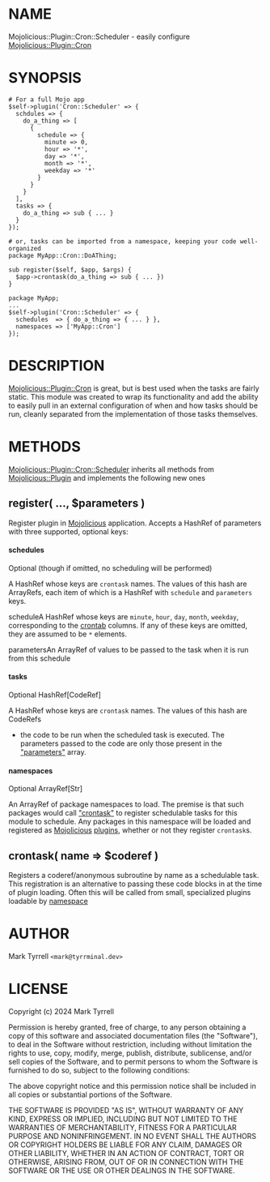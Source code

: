 # NAME

Mojolicious::Plugin::Cron::Scheduler - easily configure [Mojolicious::Plugin::Cron](https://metacpan.org/pod/Mojolicious%3A%3APlugin%3A%3ACron)

# SYNOPSIS

    # For a full Mojo app
    $self->plugin('Cron::Scheduler' => {
      schdules => {
        do_a_thing => [
          { 
            schedule => {
              minute => 0,
              hour => '*',
              day => '*',
              month => '*',
              weekday => '*'
            }
          }
        }
      ],
      tasks => {
        do_a_thing => sub { ... }
      }
    });

    # or, tasks can be imported from a namespace, keeping your code well-organized
    package MyApp::Cron::DoAThing;

    sub register($self, $app, $args) {
      $app->crontask(do_a_thing => sub { ... })
    }

    package MyApp;
    ...
    $self->plugin('Cron::Scheduler' => {
      schedules  => { do_a_thing => { ... } },
      namespaces => ['MyApp::Cron']
    });

# DESCRIPTION

[Mojolicious::Plugin::Cron](https://metacpan.org/pod/Mojolicious%3A%3APlugin%3A%3ACron) is great, but is best used when the tasks are fairly
static. This module was created to wrap its functionality and add the ability
to easily pull in an external configuration of when and how tasks should be run,
cleanly separated from the implementation of those tasks themselves.

# METHODS

[Mojolicious::Plugin::Cron::Scheduler](https://metacpan.org/pod/Mojolicious%3A%3APlugin%3A%3ACron%3A%3AScheduler) inherits all methods from [Mojolicious::Plugin](https://metacpan.org/pod/Mojolicious%3A%3APlugin) and implements the following
new ones

## register( ..., $parameters )

Register plugin in [Mojolicious](https://metacpan.org/pod/Mojolicious) application. Accepts a HashRef of parameters
with three supported, optional keys:

#### schedules

Optional (though if omitted, no scheduling will be performed)

A HashRef whose keys are `crontask` names. The values of this hash are ArrayRefs,
each item of which is a HashRef with `schedule` and `parameters` keys.

scheduleA HashRef whose keys are `minute`, `hour`, `day`, `month`, `weekday`, 
corresponding to the [crontab](https://linuxhandbook.com/crontab/) columns. If
any of these keys are omitted, they are assumed to be `*` elements.

parametersAn ArrayRef of values to be passed to the task when it is run from this schedule

#### tasks

Optional
HashRef\[CodeRef\]

A HashRef whose keys are `crontask` names. The values of this hash are CodeRefs
 - the code to be run when the scheduled task is executed. The parameters passed
to the code are only those present in the ["parameters"](#parameters) array.

#### namespaces

Optional
ArrayRef\[Str\]

An ArrayRef of package namespaces to load. The premise is that such packages would
call ["crontask"](#crontask) to register schedulable tasks for this module to schedule. Any
packages in this namespace will be loaded and registered as [Mojolicious](https://metacpan.org/pod/Mojolicious) 
[plugins](https://metacpan.org/pod/Mojolicious%3A%3APlugin), whether or not they register `crontask`s.

## crontask( name => $coderef )

Registers a coderef/anonymous subroutine by name as a schedulable task. This
registration is an alternative to passing these code blocks in at the time of
plugin loading. Often this will be called from small, specialized plugins 
loadable by [namespace](#namespaces)

# AUTHOR

Mark Tyrrell `<mark@tyrrminal.dev>`

# LICENSE

Copyright (c) 2024 Mark Tyrrell

Permission is hereby granted, free of charge, to any person obtaining a copy
of this software and associated documentation files (the "Software"), to deal
in the Software without restriction, including without limitation the rights
to use, copy, modify, merge, publish, distribute, sublicense, and/or sell
copies of the Software, and to permit persons to whom the Software is
furnished to do so, subject to the following conditions:

The above copyright notice and this permission notice shall be included in all
copies or substantial portions of the Software.

THE SOFTWARE IS PROVIDED "AS IS", WITHOUT WARRANTY OF ANY KIND, EXPRESS OR
IMPLIED, INCLUDING BUT NOT LIMITED TO THE WARRANTIES OF MERCHANTABILITY,
FITNESS FOR A PARTICULAR PURPOSE AND NONINFRINGEMENT. IN NO EVENT SHALL THE
AUTHORS OR COPYRIGHT HOLDERS BE LIABLE FOR ANY CLAIM, DAMAGES OR OTHER
LIABILITY, WHETHER IN AN ACTION OF CONTRACT, TORT OR OTHERWISE, ARISING FROM,
OUT OF OR IN CONNECTION WITH THE SOFTWARE OR THE USE OR OTHER DEALINGS IN THE
SOFTWARE.
